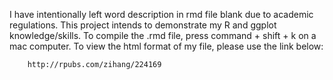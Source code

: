 I have intentionally left word description in rmd file blank due to academic regulations. This project intends to demonstrate my R and ggplot knowledge/skills. To compile the .rmd file, press command + shift + k on a mac computer. To view the html format of my file, please use the link below:
 
        http://rpubs.com/zihang/224169 
